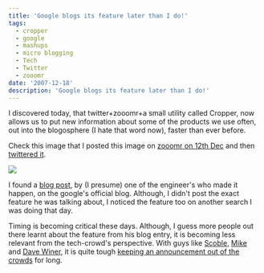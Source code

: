 ```yaml
---
title: 'Google blogs its feature later than I do!'
tags:
  - cropper
  - google
  - mashups
  - micro blogging
  - Tech
  - Twitter
  - zooomr
date: '2007-12-18'
description: 'Google blogs its feature later than I do!'
---
```


I discovered today, that twitter+zooomr+a small utility called Cropper, now allows us to put new information about some of the products we use often, out into the blogosphere (I hate that word now), faster than ever before.

Check this image that I posted this image on [zooomr on 12th Dec][0] and then [twittered it][1].

![](/images/3921233_4558d6643d.jpg)

I found a [blog post][2], by (I presume) one of the engineer's who made it happen, on the google's official blog. Although, I didn't post the exact feature he was talking about, I noticed the feature too on another search I was doing that day.

Timing is becoming critical these days. Although, I guess more people out there learnt about the feature from his blog entry, it is becoming less relevant from the tech-crowd's perspective. With guys like [Scoble][3], [Mike][4] and [Dave Winer][5], it is quite tough [keeping an announcement out of the crowds][6] for long.


[0]: http://www.zooomr.com/photos/shiva/3921233/
[1]: http://twitter.com/shvelmur/statuses/494443532
[2]: http://googleblog.blogspot.com/2007/12/better-flight-stats-results.html
[3]: http://scobleizer.com/
[4]: http://www.techcrunch.com/about-michael-arrington/
[5]: http://www.scripting.com/stories/2007/02/21/daveWinerBio.html
[6]: http://www.techcrunch.com/2007/12/12/scoble-to-leave-podtech-heading-for-fast-company/